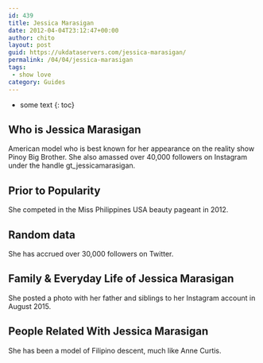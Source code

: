 ```yaml
---
id: 439
title: Jessica Marasigan
date: 2012-04-04T23:12:47+00:00
author: chito
layout: post
guid: https://ukdataservers.com/jessica-marasigan/
permalink: /04/04/jessica-marasigan
tags:
 - show love
category: Guides
---
```


* some text
{: toc}


## Who is  Jessica Marasigan
                  
                  
                  
American model who is best known for her appearance on the reality show Pinoy Big Brother. She also amassed over 40,000 followers on Instagram under the handle gt_jessicamarasigan.
                  
                
                
                
## Prior to Popularity 
                  
                  
                  
She competed in the Miss Philippines USA beauty pageant in 2012.
                  
                
                
                
## Random data 
                  
                  
                  
She has accrued over 30,000 followers on Twitter.
                  
                
                
                
## Family & Everyday Life of Jessica Marasigan
                  
                  
                  
She posted a photo with her father and siblings to her Instagram account in August 2015.
                  
                
                
                
## People Related With  Jessica Marasigan
                  
                  
                  
She has been a model of Filipino descent, much like Anne Curtis.
                  
                
              
            
          
          
          
    
    
  
